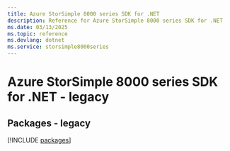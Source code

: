 ```yaml
---
title: Azure StorSimple 8000 series SDK for .NET
description: Reference for Azure StorSimple 8000 series SDK for .NET
ms.date: 03/13/2025
ms.topic: reference
ms.devlang: dotnet
ms.service: storsimple8000series
---
```

# Azure StorSimple 8000 series SDK for .NET - legacy
## Packages - legacy
[!INCLUDE [packages](storsimple-8000-series-index.md)]